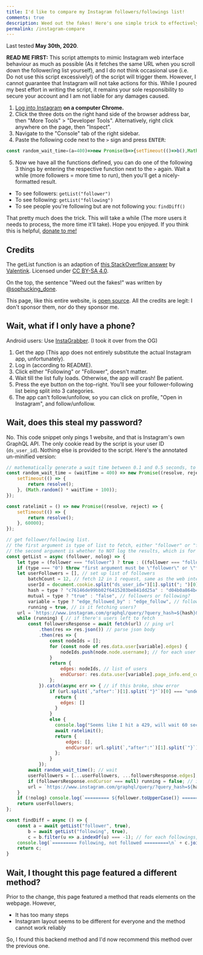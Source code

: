 ```yaml
---
title: I'd like to compare my Instagram followers/followings list!
comments: true
description: Weed out the fakes! Here's one simple trick to effectively compare your followers and followings list, so you can unfollow those traitors who never follows you back, and keep your Instagram COOL and CLEAN, without leaking your password!
permalink: /instagram-compare
---
```


Last tested **May 30th, 2020**.

**READ ME FIRST:** This script attempts to mimic Instagram web interface behaviour as much as possible (As it fetches the same URL when you scroll down the follower/ing list yourself), and I do not think occasional use (i.e. Do not use this script excessively!) of the script will trigger them. However, I cannot guarantee that Instagram will not take actions for this. While I poured my best effort in writing the script, it remains your sole responsibility to secure your account and I am not liable for any damages caused.

1. [Log into Instagram](https://instagram.com) **on a computer Chrome.**
2. Click the three dots on the right hand side of the browser address bar, then "More Tools" > "Developer Tools". Alternatively, right click anywhere on the page, then "Inspect".
3. Navigate to the "Console" tab of the right sidebar.
4. Paste the following code next to the `>` sign and press <kbd>ENTER</kbd>:
  ```js
const random_wait_time=(a=400)=>new Promise(b=>{setTimeout(()=>b(),Math.random()*a+100)}),ratelimit=()=>new Promise(a=>{setTimeout(()=>a(),6e4)}),getList=async(a,b)=>{let c="follower"===a||"following"!==a&&"0";if("0"===c)throw"first argument must be \"follower\" or \"following\".";let d=[],e=document.cookie.split("ds_user_id=")[1].split("; ")[0],f=c?"c76146de99bb02f6415203be841dd25a":"d04b0a864b4b54837c0d870b0e77e076",g=c?"true":"false",h=c?"edge_followed_by":"edge_follow",i=!0,j=`https://www.instagram.com/graphql/query/?query_hash=${f}&variables={"id":"${e}","include_reel":true,"fetch_mutual":${g},"first":12}`;for(;i;){const a=await fetch(j).then(a=>a.json()).then(a=>{const b=[];for(const c of a.data.user[h].edges)b.push(c.node.username);return{edges:b,endCursor:a.data.user[h].page_info.end_cursor}}).catch(async()=>"undefined"===j.split(`,"after":`)[1].split(`"}"`)[0]||"null"===j.split(`,"after":`)[1].split(`"}"`)[0]?{edges:[]}:(console.log("Seems like I hit a 429, will wait 60 seconds (The process is still running, don't close the tab!)"),await ratelimit(),{edges:[],endCursor:j.split(`,"after":"`)[1].split(`"}`)[0]}));await random_wait_time(),d=[...d,...a.edges],null===a.endCursor&&(i=!1),j=`https://www.instagram.com/graphql/query/?query_hash=${f}&variables={"id":"${e}","include_reel":true,"fetch_mutual":${g},"first":12,"after":"${a.endCursor}"}`}return b||console.log(`========= ${a.toUpperCase()} =========\n`+d.join("\n")),d},findDiff=async()=>{const d=await getList("follower",!0),a=await getList("following",!0),b=a.filter(a=>-1===d.indexOf(a));return console.log(`========= Following, not followed =========\n`+b.join("\n")),b};
  ```
5. Now we have all the functions defined, you can do one of the following 3 things by entering the respective function next to the `>` again. Wait a while (more followers = more time to run), then you'll get a nicely-formatted result.

* To see followers: `getList("follower")`
* To see following: `getList("following")`
* To see people you're following but are not following you: `findDiff()`

That pretty much does the trick. This will take a while (The more users it needs to process, the more time it'll take). Hope you enjoyed. If you think this is helpful, [donate to me!](./donate)

## Credits
The getList function is an adaption of [this StackOverflow answer](https://stackoverflow.com/a/57443299) by [Valentink](https://stackoverflow.com/users/11899009/valentink). Licensed under [CC BY-SA 4.0](https://creativecommons.org/licenses/by-sa/4.0/).

On the top, the sentence "Weed out the fakes!" was written by [@sophucking_done](https://instagram.com/sophucking_done).

This page, like this entire website, is [open source](https://github.com/austinhuang0131/austinhuang0131.github.io/blob/master/instagram-compare.md). All the credits are legit: I don't sponsor them, nor do they sponsor me.

## Wait, what if I only have a phone?
Android users: Use [InstaGrabber](https://github.com/austinhuang0131/instagrabber). (I took it over from the OG)

1. Get the app (This app does not entirely substitute the actual Instagram app, unfortunately).
2. Log in (according to README).
3. Click either "Following" or "Follower", doesn't matter.
4. Wait till the list fully loads. Otherwise, the app will crash! Be patient.
5. Press the eye button on the top-right. You'll see your follower-following list being split into 3 categories.
6. The app can't follow/unfollow, so you can click on profile, "Open in Instagram", and follow/unfollow.

## Wait, does this steal my password?
No. This code snippet only pings 1 website, and that is Instagram's own GraphQL API. The only cookie read by the script is your user ID (`ds_user_id`). Nothing else is provided to the script. Here's the annotated un-minified version:

```js
// mathematically generate a wait time between 0.1 and 0.5 seconds, to prevent ratelimiting
const random_wait_time = (waitTime = 400) => new Promise((resolve, reject) => {
    setTimeout(() => {
        return resolve();
    }, (Math.random() * waitTime + 100));
});

const ratelimit = () => new Promise((resolve, reject) => {
    setTimeout(() => {
        return resolve();
    }, 60000);
});

// get follower/following list.
// the first argument is type of list to fetch, either "follower" or "following".
// the second argument is whether to NOT log the results, which is for the latter findDiff function, default "false". normal users shouldn't set this to "true"
const getList = async (follower, nolog) => {
    let type = (follower === "follower") ? true : ((follower === "following") ? false : "0"); // convert first one to true/false for convenience
    if (type === "0") throw "first argument must be \"follower\" or \"following\"."; // catch typos
    let userFollowers = [], // set up list of followers
        batchCount = 12, // fetch 12 in 1 request, same as the web interface
        userId = document.cookie.split("ds_user_id=")[1].split("; ")[0], // find your user id
        hash = type ? "c76146de99bb02f6415203be841dd25a" : "d04b0a864b4b54837c0d870b0e77e076", // hash, apparently these two are constant values, but instagram might change them
        mutual = type ? "true" : "false", // followers or following?
        variable = type ? "edge_followed_by" : "edge_follow", // followers or following? part 2
        running = true, // is it fetching users?
    url = `https://www.instagram.com/graphql/query/?query_hash=${hash}&variables={"id":"${userId}","include_reel":true,"fetch_mutual":${mutual},"first":${batchCount}}`; // set up the url
    while (running) { // if there's users left to fetch
        const followersResponse = await fetch(url) // ping url
            .then(res => res.json()) // parse json body
            .then(res => {
                const nodeIds = [];
                for (const node of res.data.user[variable].edges) {
                    nodeIds.push(node.node.username); // for each user object, find username and put them in the list
                }
                return {
                    edges: nodeIds, // list of users
                    endCursor: res.data.user[variable].page_info.end_cursor // instagram doesn't allow fetching a lot of users at once, so it needs to know where to start the next fetching
                };
            }).catch(async err => { // if this broke, show error
                if (url.split(`,"after":`)[1].split(`"}"`)[0] === "undefined" || url.split(`,"after":`)[1].split(`"}"`)[0] === "null") {
                  return {
                    edges: []
                  }
                }
                else {
                  console.log("Seems like I hit a 429, will wait 60 seconds (The process is still running, don't close the tab!)");
                  await ratelimit();
                  return {
                      edges: [],
                      endCursor: url.split(`,"after":"`)[1].split(`"}`)[0]
                  };
                }
            });
        await random_wait_time(); // wait
        userFollowers = [...userFollowers, ...followersResponse.edges]; // append the newly-acquired list to the old list
        if (followersResponse.endCursor === null) running = false; // if no more users, stop fetching them
        url = `https://www.instagram.com/graphql/query/?query_hash=${hash}&variables={"id":"${userId}","include_reel":true,"fetch_mutual":${mutual},"first":${batchCount},"after":"${followersResponse.endCursor}"}`; // remake url
    }
    if (!nolog) console.log(`========= ${follower.toUpperCase()} =========\n` + userFollowers.join("\n")); // show
    return userFollowers;
};

const findDiff = async () => {
    const a = await getList("follower", true),
        b = await getList("following", true),
        c = b.filter(u => a.indexOf(u) === -1); // for each followings, if not follower, then push to list
    console.log(`========= Following, not followed =========\n` + c.join("\n")) // show
    return c;
}
```

## Wait, I thought this page featured a different method?
Prior to the change, this page featured a method that reads elements on the webpage. However,

* It has too many steps
* Instagram layout seems to be different for everyone and the method cannot work reliably

So, I found this backend method and I'd now recommend this method over the previous one.
